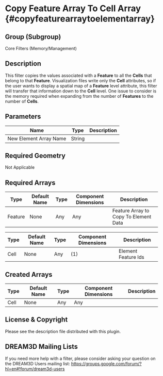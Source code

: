 Copy Feature Array To Cell Array {#copyfeaturearraytoelementarray}
==============================

## Group (Subgroup) ##

Core Filters (Memory/Management)

## Description ##

This filter copies the values associated with a **Feature** to all the **Cells** that belong to that **Feature**.  Visualization files write only the **Cell** attributes, so if the user wants to display a spatial map of a **Feature** level attribute, this filter will transfer that information down to the **Cell** level. One issue to consider is the memory required when expanding from the number of **Features** to the number of **Cells**.

## Parameters ##

| Name | Type | Description |
|------|------| ----------- |
| New Element Array Name | String | |

## Required Geometry ##
Not Applicable

## Required Arrays ##
| Type | Default Name | Type | Component Dimensions | Description |
|------|--------------|-------------|---------|-----|
| Feature  | None         | Any | Any | Feature Array to Copy To Element Data |

| Type | Default Name | Type | Component Dimensions | Description |
|------|--------------|-------------|---------|-----|
| Cell  | None         | Any | (1) | Element Feature Ids  |


## Created Arrays ##
| Type | Default Name | Type | Component Dimensions | Description |
|------|--------------|-------------|---------|-----|
| Cell  | None         | Any | Any |   |


## License & Copyright ##

Please see the description file distributed with this plugin.

## DREAM3D Mailing Lists ##

If you need more help with a filter, please consider asking your question on the DREAM3D Users mailing list:
https://groups.google.com/forum/?hl=en#!forum/dream3d-users


